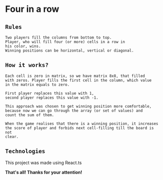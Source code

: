 # Four in a row


## `Rules`

```
Two players fill the columns from bottom to top.
Player, who will fill four (or more) cells in a row in
his color, wins. 
Winning positions can be horizontal, vertical or diagonal.
```


## `How it works?`

```
Each cell is zero in matrix, so we have matrix 8x8, that filled 
with zeros. Player fills the first cell in the column, which value
in the matrix equals to zero. 

First player replaces this value with 1,
second player replaces this value with -1.

This approach was chosen to get winning position more comfortable,
because now we can go through the array (or set of values) and 
count the sum of them. 

When the game realises that there is a winning position, it increases
the score of player and forbids next cell-filling till the board is not 
clear.
```


## `Technologies`

This project was made using React.ts


**That's all! Thanks for your attention!**